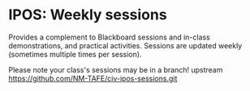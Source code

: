 # IPOS: Weekly sessions
Provides a complement to Blackboard sessions and in-class demonstrations, and practical activities. Sessions are updated weekly (sometimes multiple times per session).

Please note your class's sessions may be in a branch!
upstream https://github.com/NM-TAFE/civ-ipos-sessions.git